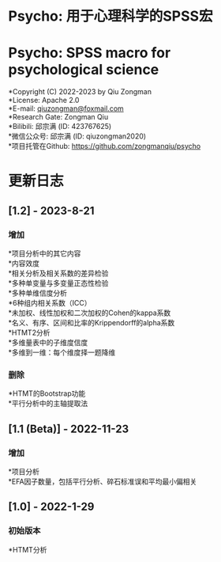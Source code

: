 # Psycho: 用于心理科学的SPSS宏   
# Psycho: SPSS macro for psychological science 
*Copyright (C) 2022-2023 by Qiu Zongman    
*License: Apache 2.0    
*E-mail: qiuzongman@foxmail.com    
*Research Gate: Zongman Qiu    
*Bilibili: 邱宗满 (ID: 423767625)    
*微信公众号: 邱宗满 (ID: qiuzongman2020)    
*项目托管在Github: https://github.com/zongmanqiu/psycho   
    
# 更新日志       
## [1.2] - 2023-8-21    
### 增加    
*项目分析中的其它内容    
*内容效度    
*相关分析及相关系数的差异检验    
*多种单变量与多变量正态性检验    
*多种单维信度分析    
*6种组内相关系数（ICC）    
*未加权、线性加权和二次加权的Cohen的kappa系数    
*名义、有序、区间和比率的Krippendorff的alpha系数    
*HTMT2分析    
*多维量表中的子维度信度    
*多维到一维：每个维度择一题降维    
### 删除    
*HTMT的Bootstrap功能    
*平行分析中的主轴提取法    
## [1.1 (Beta)] - 2022-11-23    
### 增加    
*项目分析    
*EFA因子数量，包括平行分析、碎石标准误和平均最小偏相关    
## [1.0] - 2022-1-29    
### 初始版本    
*HTMT分析   
